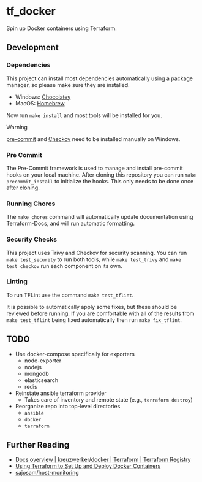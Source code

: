 # tf_docker

Spin up Docker containers using Terraform.

## Development

### Dependencies

This project can install most dependencies automatically using a package manager, so please make sure they are installed.

* Windows: [Chocolatey](https://chocolatey.org/)
* MacOS: [Homebrew](https://brew.sh/)

Now run `make install` and most tools will be installed for you.

> [!WARNING]
> [pre-commit](https://pre-commit.com/#install) and [Checkov](https://www.checkov.io/2.Basics/Installing%20Checkov.html) need to be installed manually on Windows.

### Pre Commit

The Pre-Commit framework is used to manage and install pre-commit hooks on your local machine. After cloning this repository you can run `make precommit_install` to initialize the hooks. This only needs to be done once after cloning.

### Running Chores

The `make chores` command will automatically update documentation using Terraform-Docs, and will run automatic formatting.

### Security Checks

This project uses Trivy and Checkov for security scanning. You can run `make test_security` to run both tools, while `make test_trivy` and `make test_checkov` run each component on its own.

### Linting

To run TFLint use the command `make test_tflint`.

It is possible to automatically apply some fixes, but these should be reviewed before running. If you are comfortable with all of the results from `make test_tflint` being fixed automatically then run `make fix_tflint`.

## TODO

* Use docker-compose specifically for exporters
  * node-exporter
  * nodejs
  * mongodb
  * elasticsearch
  * redis
* Reinstate ansible terraform provider
  * Takes care of inventory and remote state (e.g., `terraform destroy`)
* Reorganize repo into top-level directories
  * `ansible`
  * `docker`
  * `terraform`

## Further Reading

* [Docs overview | kreuzwerker/docker | Terraform | Terraform Registry](https://registry.terraform.io/providers/kreuzwerker/docker/latest/docs) 
* [Using Terraform to Set Up and Deploy Docker Containers](https://spacelift.io/blog/terraform-docker)
* [sajosam/host-monitoring](https://github.com/sajosam/host-monitoring)
